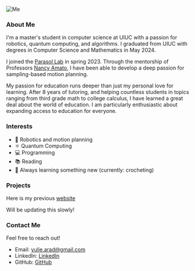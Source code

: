 ![Me](websitephoto.heic)

### About Me
I'm a master's student in computer science at UIUC with a passion for robotics, quantum computing, and algorithms. I graduated from UIUC with degrees in Computer Science and Mathematics in May 2024. 

I joined the [Parasol Lab](https://parasollab.web.illinois.edu/) in spring 2023. Through the mentorship of Professors [Nancy Amato](https://siebelschool.illinois.edu/about/people/faculty/namato), I have been able to develop a deep passion for sampling-based motion planning.

My passion for education runs deeper than just my personal love for learning. After 8 years of tutoring, and helping countless students in topics ranging from third grade math to college calculus, I have learned a great deal about the world of education. I am particularly enthusiastic about expanding access to education for everyone. 

### Interests
- 🚀 Robotics and motion planning
- ⚛️ Quantum Computing 
- 💻 Programming 
- 📚 Reading 
- 🌱 Always learning something new (currently: crocheting) 

### Projects
Here is my previous [website](https://yuliearad1.github.io/)

Will be updating this slowly!

### Contact Me
Feel free to reach out!  
- Email: [yulie.arad@gmail.com](mailto:yulie.arad@gmail.com)
- LinkedIn: [LinkedIn](https://www.linkedin.com/in/yuliearad/)
- GitHub: [GitHub](https://github.com/yuliearad)

